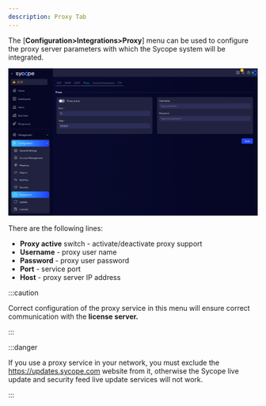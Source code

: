 ```yaml
---
description: Proxy Tab
---
```


The [**Configuration>Integrations>Proxy**] menu can be used to configure the proxy server parameters with which the Sycope system will be integrated.

![image-20231116092136973](assets_04-Proxy/image-20231116092136973.png)

There are the following lines:

- **Proxy active** switch - activate/deactivate proxy support 
- **Username** - proxy user name
- **Password** - proxy user password
- **Port** - service port
- **Host** - proxy server IP address

:::caution

Correct configuration of the proxy service in this menu will ensure correct communication with the **license server.**

:::

:::danger

If you use a proxy service in your network, you must exclude the https://updates.sycope.com website from it, otherwise the Sycope live update and security feed live update services will not work.

:::



